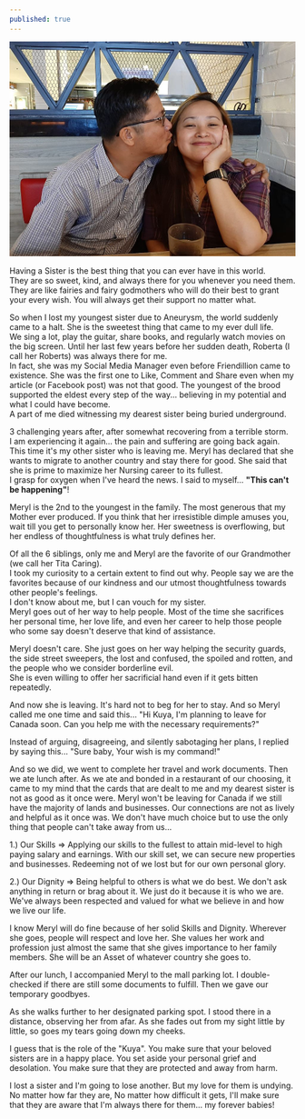 ```yaml
---
published: true
---
```

![Sister](/images/Meryl.jpg)

Having a Sister is the best thing that you can ever have in this world.   
They are so sweet, kind, and always there for you whenever you need them.   
They are like fairies and fairy godmothers who will do their best to grant your every wish. You will always get their support no matter what.

So when I lost my youngest sister due to Aneurysm, the world suddenly came to a halt. 
She is the sweetest thing that came to my ever dull life.   
We sing a lot, play the guitar, share books, and regularly watch movies on the big screen.
Until her last few years before her sudden death, Roberta (I call her Roberts) was always there for me.   
In fact, she was my Social Media Manager even before Friendillion came to existence. She was the first one to Like, Comment and Share even when my article (or Facebook post) was not that good. The youngest of the brood supported the eldest every step of the way... believing in my potential and what I could have become.   
A part of me died witnessing my dearest sister being buried underground.

3 challenging years after, after somewhat recovering from a terrible storm.   
I am experiencing it again... the pain and suffering are going back again.   
This time it's my other sister who is leaving me. 
Meryl has declared that she wants to migrate to another country and stay there for good.
She said that she is prime to maximize her Nursing career to its fullest.   
I grasp for oxygen when I've heard the news. I said to myself... **"This can't be happening"**!

Meryl is the 2nd to the youngest in the family. The most generous that my Mother ever produced. 
If you think that her irresistible dimple amuses you, wait till you get to personally know her.
Her sweetness is overflowing, but her endless of thoughtfulness is what truly defines her.

Of all the 6 siblings, only me and Meryl are the favorite of our Grandmother (we call her Tita Caring).   
I took my curiosity to a certain extent to find out why. 
People say we are the favorites because of our kindness and our utmost thoughtfulness towards other people's feelings.   
I don't know about me, but I can vouch for my sister.   
Meryl goes out of her way to help people. Most of the time she sacrifices her personal time, her love life, and even her career to help those people who some say doesn't deserve that kind of assistance.

Meryl doesn't care. She just goes on her way helping the security guards, the side street sweepers, the lost and confused, the spoiled and rotten, and the people who we consider borderline evil.   
She is even willing to offer her sacrificial hand even if it gets bitten repeatedly.

And now she is leaving. It's hard not to beg for her to stay. And so Meryl called me one time and said this...
"Hi Kuya, I'm planning to leave for Canada soon. Can you help me with the necessary requirements?"

Instead of arguing, disagreeing, and silently sabotaging her plans, I replied by saying this...
"Sure baby, Your wish is my command!"

And so we did, we went to complete her travel and work documents. Then we ate lunch after.
As we ate and bonded in a restaurant of our choosing, it came to my mind that the cards that are dealt to me and my dearest sister is not as good as it once were.
Meryl won't be leaving for Canada if we still have the majority of lands and businesses. Our connections are not as lively and helpful as it once was. 
We don't have much choice but to use the only thing that people can't take away from us...

1.) Our Skills => Applying our skills to the fullest to attain mid-level to high paying salary and earnings. 
With our skill set, we can secure new properties and businesses. Redeeming not of we lost but for our own personal glory.

2.) Our Dignity => Being helpful to others is what we do best. We don't ask anything in return or brag about it. We just do it because it is who we are.
We've always been respected and valued for what we believe in and how we live our life.

I know Meryl will do fine because of her solid Skills and Dignity. 
Wherever she goes, people will respect and love her. 
She values her work and profession just almost the same that she gives importance to her family members.
She will be an Asset of whatever country she goes to. 

After our lunch, I accompanied Meryl to the mall parking lot. I double-checked if there are still some documents to fulfill. Then we gave our temporary goodbyes.

As she walks further to her designated parking spot. I stood there in a distance, observing her from afar.
As she fades out from my sight little by little, so goes my tears going down my cheeks.

I guess that is the role of the "Kuya". 
You make sure that your beloved sisters are in a happy place. You set aside your personal grief and desolation.
You make sure that they are protected and away from harm.

I lost a sister and I'm going to lose another. But my love for them is undying. 
No matter how far they are, No matter how difficult it gets, 
I'll make sure that they are aware that I'm always there for them... my forever babies!  

